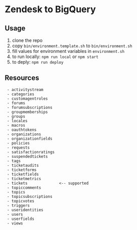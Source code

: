 # Zendesk to BigQuery

## Usage

1. clone the repo
2. copy `bin/environment.template.sh` to `bin/environment.sh`
3. fill values for environment variables in `environment.sh`
4. to run locally: `npm run local` or `npm start`
5. to deply: `npm run deploy` 

## Resources

```
 - activitystream
 - categories
 - customagentroles
 - forums
 - forumsubscriptions
 - groupmemberships
 - groups
 - locales
 - macros
 - oauthtokens
 - organizations
 - organizationfields
 - policies
 - requests
 - satisfactionratings
 - suspendedtickets
 - tags
 - ticketaudits
 - ticketforms
 - ticketfields
 - ticketmetrics
 - tickets              <-- supported
 - topiccomments
 - topics
 - topicsubscriptions
 - topicvotes
 - triggers
 - useridentities
 - users
 - userfields
 - views
```
